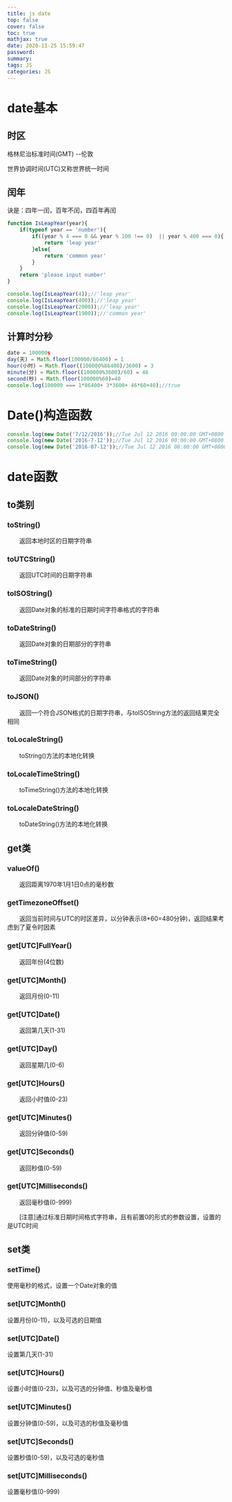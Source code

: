 ```yaml
---
title: js date
top: false
cover: false
toc: true
mathjax: true
date: 2020-11-25 15:59:47
password:
summary:
tags: JS
categories: JS
---
```


# date基本

## 时区

格林尼治标准时间(GMT) --伦敦

世界协调时间(UTC)又称世界统一时间

## 闰年

诀是：四年一闰，百年不闰，四百年再闰

```js
function IsLeapYear(year){
    if(typeof year == 'number'){
        if((year % 4 === 0 && year % 100 !== 0)  || year % 400 === 0){
            return 'leap year'
        }else{
            return 'common year'
        }
    }
    return 'please input number'
}
```

```js
console.log(IsLeapYear(4));//'leap year'
console.log(IsLeapYear(400));//'leap year'
console.log(IsLeapYear(2000));//'leap year'
console.log(IsLeapYear(1900));//'common year'
```

## 计算时分秒

```js
date = 100000s
day(天) = Math.floor(100000/86400) = 1
hour(小时) = Math.floor((100000%86400)/3600) = 3
minute(分) = Math.floor((100000%3600)/60) = 46
second(秒) = Math.floor(100000%60)=40
console.log(100000 === 1*86400+ 3*3600+ 46*60+40);//true
```

# Date()构造函数

```js
console.log(new Date('7/12/2016'));//Tue Jul 12 2016 00:00:00 GMT+0800 (中国标准时间)
console.log(new Date('2016-7-12'));//Tue Jul 12 2016 00:00:00 GMT+0800 (中国标准时间)
console.log(new Date('2016-07-12'));//Tue Jul 12 2016 08:00:00 GMT+0800 (中国标准时间)
```

# date函数

## to类别

### toString() 

　　返回本地时区的日期字符串

### toUTCString()

　　返回UTC时间的日期字符串

### toISOString()

　　返回Date对象的标准的日期时间字符串格式的字符串

### toDateString()

　　返回Date对象的日期部分的字符串

### toTimeString()

　　返回Date对象的时间部分的字符串

###  toJSON()

　　返回一个符合JSON格式的日期字符串，与toISOString方法的返回结果完全相同

### toLocaleString()

　　toString()方法的本地化转换

### toLocaleTimeString()

　　toTimeString()方法的本地化转换

###  toLocaleDateString()

　　toDateString()方法的本地化转换

## get类

###  valueOf()

　　返回距离1970年1月1日0点的毫秒数

###  getTimezoneOffset()

　　返回当前时间与UTC的时区差异，以分钟表示(8*60=480分钟)，返回结果考虑到了夏令时因素

###  get[UTC]FullYear()

　　返回年份(4位数)

###  get[UTC]Month()

　　返回月份(0-11)

###  get[UTC]Date()

　　返回第几天(1-31)

###  get[UTC]Day()

　　返回星期几(0-6)

###  get[UTC]Hours()

　　返回小时值(0-23)

###  get[UTC]Minutes()

　　返回分钟值(0-59)

###  get[UTC]Seconds()

　　返回秒值(0-59)

###  get[UTC]Milliseconds()

　　返回毫秒值(0-999)

　　[注意]通过标准日期时间格式字符串，且有前置0的形式的参数设置，设置的是UTC时间

## set类

###  setTime()

使用毫秒的格式，设置一个Date对象的值

###  set[UTC]Month()

设置月份(0-11)，以及可选的日期值

###  set[UTC]Date()

设置第几天(1-31) 

###  set[UTC]Hours()

设置小时值(0-23)，以及可选的分钟值、秒值及毫秒值

###  set[UTC]Minutes()

设置分钟值(0-59)，以及可选的秒值及毫秒值

###  set[UTC]Seconds()

设置秒值(0-59)，以及可选的毫秒值

###  set[UTC]Milliseconds()

设置毫秒值(0-999)